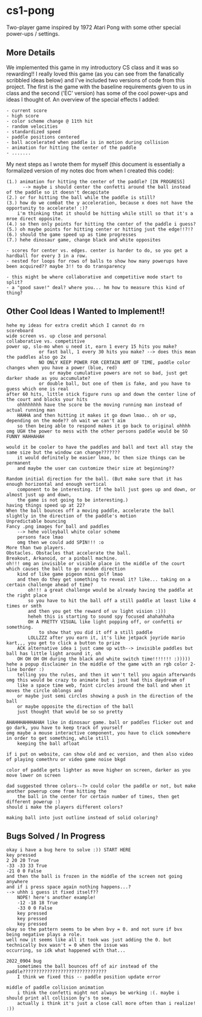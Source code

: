 # cs1-pong
Two-player game inspired by 1972 Atari Pong with some other special power-ups / settings.

## More Details
We implemented this game in my introductory CS class and it was so rewarding!! I really loved this game (as you can see from the fanatically scribbled ideas below) and I've included two versions of code from this project. The first is the game with the baseline requirements given to us in class and the second ('EC' version) has some of the cool power-ups and ideas I thought of. An overview of the special effects I added:

    - current score
    - high score
    - color scheme change @ 11th hit
    - random velocities
    - standardized speed
    - paddle positions centered
    - ball accelerated when paddle is in motion during collision
    - animation for hitting the center of the paddle
    - .......

My next steps as I wrote them for myself (this document is essentially a formalized version of my notes doc from when I created this code):

    (1.) animation for hitting the center of the paddle? [IN PROGRESS]
          --> maybe i should center the confetti around the ball instead of the paddle so it doesn't decapitate
    (2.) or for hitting the ball while the paddle is still?
    (3.) how do we combat the y acceleration, because x does not have the opportunity to accelerate! :)?
        i'm thinking that it should be hitting while still so that it's a mroe direct opposite.
    (4.) so then only points for hitting the center of the paddle i guess?
    (5.) oh maybe points for hitting center or hitting just the edge!!?!?
    (6.) should the game speed up as time progresses
    (7.) hehe dinosaur game, change black and white opposites

    - scores for center vs. edges. center is harder to do, so you get a hardball for every 3 in a row.
    - nested for loops for rows of balls to show how many powerups have been acquired?? maybe 3!! to do transparency

    - this might be where collaborative and competitive mode start to split?
    - a "good save!" deal? where you... hm how to measure this kind of thing?

## Other Cool Ideas I Wanted to Implement!!
    hehe my ideas for extra credit which I cannot do rn
    scoreboard
    wide screen vs. up close and personal
    collaborative vs. competitive
    power up, slo-mo when u need it, earn 1 every 15 hits you make?
                or fast ball, 1 every 30 hits you make? --> does this mean the paddles also go 2x
                NO ONLY KEEP POWER FOR CERTAIN AMT OF TIME, paddle color changes when you have a power (blue, red)
                    or maybe cumulative powers are not so bad, just get darker shade as you accumulate?
                or double ball, but one of them is fake, and you have to guess which one is real
    after 60 hits, little stick figure runs up and down the center line of the court and blocks your hits
        ohhhhhhhh have the score be the moving running man instead of actual running man
        HAHHA and then hitting it makes it go down lmao.. oh or up, depending on the mode?? oh wait we can't aim
        so then being able to respond makes it go back to original ohhhh
    omg UGH the power to mess with the other persons paddle would be SO FUNNY HAHHAHAH

    would it be cooler to have the paddles and ball and text all stay the same size but the window can change???????
        it would definitely be easier lmao, bc then size things can be permanent
        and maybe the user can customize their size at beginning??

    Random initial direction for the ball. (But make sure that it has enough horizontal and enough vertical
        component to be interesting. If the ball just goes up and down, or almost just up and down,
        the game is not going to be interesting.)
    having things speed up at 22?
    When the ball bounces off a moving paddle, accelerate the ball slightly in the direction of the paddle's motion
    Unpredictable bouncing
    Fancy .png images for ball and paddles
        --> hehe volleyball white color scheme
        persons face lmao
        omg then we could add SPIN!!! :o
    More than two players.
    Obstacles. Obstacles that accelerate the ball.
    Breakout, Arkanoid, or a pinball machine.
    oh!!! omg an invisible or visible place in the middle of the court which causes the ball to go random direction
        kind of like game pigeon mini golf lmao
        and then do they get something to reveal it? like... taking on a certain challenge ahead of time?
            oh!!! a great challenge would be already having the paddle at the right place
            so you have to hit the ball off a still paddle at least like 4 times or smth
            and then you get the reward of uv light vision :)))
            heheh this is starting to sound spy focused ahahahhaha
            OH A PRETTY VISUAL like light popping off, or confetti or something.
                to show that you did it off a still paddle
            LOLLZZZ after you earn it, it's like jetpack joyride mario kart,,, you get to click a button to prize
        ACK alternative idea i just came up with--> invisible paddles but ball has little light around it, oh
        OH OH OH OH during the black and white switch time!!!!!!! :)))))
    hehe a popup disclaimer in the middle of the game with an rgb color 2-line border :)
        telling you the rules, and then it won't tell you again afterwards
    omg this would be crazy to animate but i just had this daydream of
        like a space time web, faint circles around the ball and when it moves the circle oblongs and
        or maybe just semi circles showing a push in the direction of the ball
        or maybe opposite the direction of the ball
        just thought that would be so so pretty

    AHAHHHAHHHAHAH like in dinosaur game. ball or paddles flicker out and go dark, you have to keep track of yourself
    omg maybe a mouse interactive component, you have to click somewhere in order to get something, while still
        keeping the ball afloat

    if i put on website, can show old and ec version, and then also video of playing comethru or video game noise bkgd

    color of paddle gets lighter as move higher on screen, darker as you move lower on screen

    dad suggested three colors--?> could color the paddle or not, but make another powerup come from hitting the
        the ball in the center for certain number of times, then get different powerup :)
    should i make the players different colors?

    making ball into just outline instead of solid coloring?


## Bugs Solved / In Progress
    okay i have a bug here to solve :)) START HERE
    key pressed
    2 20 20 True
    -33 -33 33 True
    -21 0 0 False
    and then the ball is frozen in the middle of the screen not going anywhere
    and if i press space again nothing happens...?
    --> uhhh i guess it fixed itself??
        NOPE! here's another example!
        -12 -18 18 True
        -33 0 0 False
        key pressed
        key pressed
        key pressed
    okay so the pattern seems to be when bvy = 0. and not sure if bvx being negative plays a role.
    well now it seems like all it took was just adding the 0. but technically bvx wasn't = 0 when the issue was
    occurring, so idk what happened with that...

    2022_0904 bug
        sometimes the ball bounces off of air instead of the paddle???????????????????????????????
        I think we fixed this -- paddle position update error

    middle of paddle collision animation
        i think the confetti might not always be working :(. maybe i should print all collision by's to see.
        actually i think it's just a close call more often than i realize! :))


